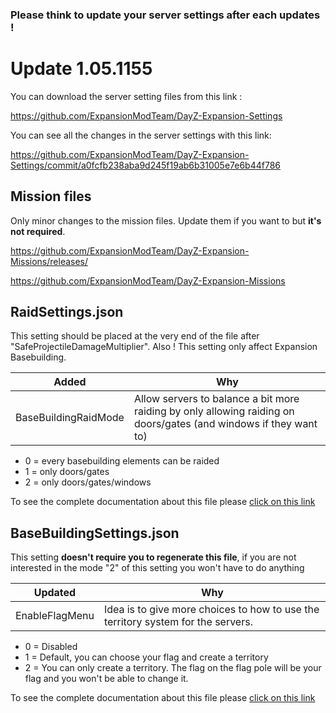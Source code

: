 ### Please think to update your server settings after each updates !

# Update 1.05.1155

You can download the server setting files from this link : 

https://github.com/ExpansionModTeam/DayZ-Expansion-Settings

You can see all the changes in the server settings with this link: 

https://github.com/ExpansionModTeam/DayZ-Expansion-Settings/commit/a0fcfb238aba9d245f19ab6b31005e7e6b44f786

## Mission files

Only minor changes to the mission files. Update them if you want to but **it's not required**.

https://github.com/ExpansionModTeam/DayZ-Expansion-Missions/releases/

https://github.com/ExpansionModTeam/DayZ-Expansion-Missions

## RaidSettings.json

This setting should be placed at the very end of the file after "SafeProjectileDamageMultiplier". Also ! This setting only affect Expansion Basebuilding.

| Added| Why |
|---|---|
| BaseBuildingRaidMode | Allow servers to balance a bit more raiding by only allowing raiding on doors/gates (and windows if they want to) |

- 0 = every basebuilding elements can be raided
- 1 = only doors/gates
- 2 = only doors/gates/windows

To see the complete documentation about this file please [click on this link](https://github.com/salutesh/DayZ-Expansion-Scripts/wiki/%5BServer-Hosting%5D-RaidSettings)

## BaseBuildingSettings.json

This setting **doesn't require you to regenerate this file**, if you are not interested in the mode "2" of this setting you won't have to do anything

| Updated | Why |
|---|---|
| EnableFlagMenu | Idea is to give more choices to how to use the territory system for the servers. |

- 0 = Disabled
- 1 = Default, you can choose your flag and create a territory
- 2 = You can only create a territory. The flag on the flag pole will be your flag and you won't be able to change it.

To see the complete documentation about this file please [click on this link](https://github.com/salutesh/DayZ-Expansion-Scripts/wiki/%5BServer-Hosting%5D-BaseBuildingSettings)